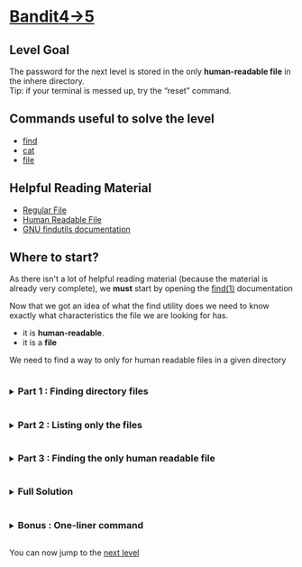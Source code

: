 # [Bandit4->5](https://overthewire.org/wargames/bandit/bandit5.html)

## Level Goal

The password for the next level is stored in the only **human-readable file** in the inhere directory.<br/>
Tip: if your terminal is messed up, try the “reset” command.

## Commands useful to solve the level

- [find](https://www.gnu.org/software/findutils/manual/html_mono/find.html)
- [cat](https://www.gnu.org/software/coreutils/manual/coreutils.html#cat-invocation)
- [file](https://man7.org/linux/man-pages/man1/file.1.html)

## Helpful Reading Material

- [Regular File](https://www.ibm.com/docs/en/aix/7.3?topic=files-types)
- [Human Readable File](https://en.wikipedia.org/wiki/Human-readable_medium_and_data)
- [GNU findutils documentation](https://www.gnu.org/software/findutils/manual/html_mono/find.html)

## Where to start?

As there isn't a lot of helpful reading material (because the material is already very complete), we **must** start by opening 
the [find(1)](https://www.gnu.org/software/findutils/manual/html_mono/find.html) documentation 

Now that we got an idea of what the find utility does we need to know exactly what characteristics the file we are looking for has.
- it is **human-readable**.
- it is a **file**

We need to find a way to only for human readable files in a given directory

<details>
<summary><h3 style="display:inline-block">Part 1 : Finding directory files</h3></summary>

During all this level, we are only going to use the `find(1)` utility. In fact, our solution to this level will consist in one unique 
call to the `find(1)` utility. First things first, we need to know how to run the `find` command to list the directory files


<details>
<summary>Hint</summary>

Look at the [starting points](https://www.gnu.org/software/findutils/manual/html_mono/find.html#Starting-points) 
section of the `find(1)` man page.
</details>

<details>
<summary>Solution</summary>

When looking in the starting points section of the `find(1)` man page, we see an optional argument named **starting-point**. This argument 
allows the user to specify a starting directory when running the `find` utility. By default, the starting point is `.` which is the 
current directory.
So, running `find inhere` allows us to list the contents of the **inhere** directory
</details>
</details>


<details>
<summary><h3 style="display:inline-block">Part 2 : Listing only the files</h3></summary>

Before delving deeper into the `find(1)` man page to know how we can use `find` to retrieve the only human-readable file in the inhere directory 
let's take a closer look at the output we got from running `find` alone :
```bash
bandit4@bandit:~$ find
.
./inhere
./inhere/-file01
./inhere/-file02
./inhere/-file08
./inhere/-file06
./inhere/-file00
./inhere/-file04
./inhere/-file05
./inhere/-file07
./inhere/-file03
./inhere/-file09
./.profile
./.bashrc
./.bash_logout
bandit4@bandit:~$
```

From that output, we can notice that find lists all the file in the directories and subdirectories, without ignoring hidden files by default.
We can notice that it lists all the files and directories contained in the starting point, along with the starting point.

Let's now try to list only the regular files within the inhere directory


<details>
<summary>Hint</summary>

By looking at the section 2 of the [gnu findutils documentation](https://www.gnu.org/software/findutils/manual/html_mono/find.html) 
can you retrieve a test that tests for regular files?
</details>

<details>
<summary>Solution</summary>

The option we're looking for is `-type`, which allows us to test for the type of file we're looking for. We'll give the `-type` option the `f` argument 
to only look for **regular files**.<br/>
The command we're looking for is `find inhere -type f`.
</details>
</details>


<details>
<summary><h3 style="display:inline-block">Part 3 : Finding the only human readable file</h3></summary>

Here is the output from the command `find inhere -type f` : 
```bash
bandit4@bandit:~$ find inhere/ -type f
inhere/-file01
inhere/-file02
inhere/-file08
inhere/-file06
inhere/-file00
inhere/-file04
inhere/-file05
inhere/-file07
inhere/-file03
inhere/-file09
bandit4@bandit:~$
```

We could try to manually run `cat` on each file but besides being an ugly as hell solution, it presents a 
[security risk](https://security.stackexchange.com/questions/56307/can-cat-ing-a-file-be-a-potential-security-risk). 
Thankfully, there is a solution which stands in the `file(1)` utility
We now need to find in the `file(1)` man page how to find the only human readable file within the inhere directory.


<details>
<summary>Hint</summary>

Look into the [file(1)](https://man7.org/linux/man-pages/man1/file.1.html) and the [section 3](https://www.gnu.org/software/findutils/manual/html_mono/find.html) of the gnu 
findutils documentation, see if there is an **ACTION** in the `find(1)` page that could let you execute the `file` command on the file you retrieved
</details>

<details>
<summary>Solution</summary>

The **ACTION** we're looking for is `-execdir`. We will use the form `-execdir command ;` as it is safer than the `-exec command ;` 
form (see [security considerations](https://www.gnu.org/software/findutils/manual/html_mono/find.html#Security-Considerations). 
As the `;` is a [metacharacter](https://www.gnu.org/software/bash/manual/html_node/Definitions.html), we will need to escape it with a `\` to pass it to the `find` command. 
For the same reason, we'll have to enclose the brackets `{}` within simple or double quotes<br/>

The command we're looking for is : `find inhere -type f -execdir file '{}' \;`<br/>
Here is an output you could get by running this command : 
```bash
bandit4@bandit:~$ find inhere/ -type f -execdir file "{}" \;
./-file01: data
./-file02: data
./-file08: data
./-file06: data
./-file00: data
./-file04: data
./-file05: data
./-file07: ASCII text
./-file03: data
./-file09: data
bandit4@bandit:~$
```
We can now run the command `cat inhere/-file07` to get the password string
</details>
</details>


<details>
<summary><h3 style="display:inline-block">Full Solution</h3></summary>

1. `find inhere/ -type f -execdir file "{}" \;` to find all the regular files in the inhere directory and run the `file` utility on them
2. `cat inhere/-file07` to print the contents of the retrieved file
</details>


<details>
<summary><h3 style="display:inline-block">Bonus : One-liner command</h3></summary>

**Useful commands**:

- bash (or any shell)
- find
- file
- grep
- cat


<details>
<summary>Hint</summary>

To get you started, if you want to find (no pun intended) by yourself, here are a few informations to 
get you on the right track.

Here are the `find` options we'll use to achieve our goal :
- type
- execdir (x2)
- quit (optionnal)
</details>

<details>
<summary>Solution</summary>

The command is the following :
```bash
find inhere/ -type f -execdir bash -c 'file {} | grep text > /dev/null' \; -execdir cat '{}' \; -quit
```
Here is a step-by-step overview of the command :

1. The first execdir calls execute the command `file {} | grep text > /dev/null` on each retrieved file in the inhere directory. 

> The redirection to `/dev/null` is to ensure that nothing gets printed on stdout, but the important thing here is actually the 
> [exit status](https://www.gnu.org/software/grep/manual/grep.html#Exit-Status) of the `grep command`.
See [bash invocation](https://www.gnu.org/software/bash/manual/html_node/Invoking-Bash.html) for informations about the `-c` option.

2. The second execdir calls cat on the only **human-readable** file in the inhere directory
3. The quit option allows us to stop the `find` utility once we found what we're looking for. To understand what it does, you can 
replace `grep` by `grep -v` in the previous command
</details>

</details>

You can now jump to the [next level](/bandit/bandit5.md)
